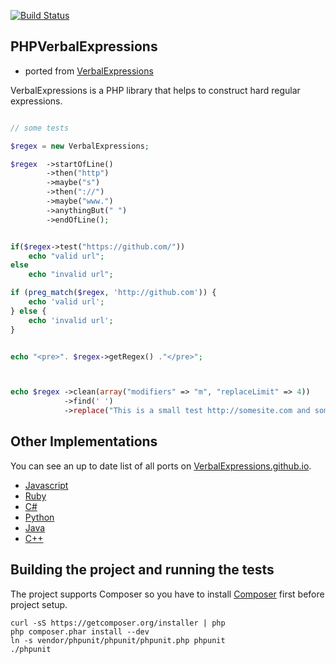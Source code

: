 [![Build Status](https://travis-ci.org/VerbalExpressions/PHPVerbalExpressions.svg)](https://travis-ci.org/VerbalExpressions/PHPVerbalExpressions)

## PHPVerbalExpressions
- ported from [VerbalExpressions](https://github.com/VerbalExpressions/JSVerbalExpressions)

VerbalExpressions is a PHP library that helps to construct hard regular expressions.  


```php

// some tests

$regex = new VerbalExpressions;

$regex  ->startOfLine()
        ->then("http")
        ->maybe("s")
        ->then("://")
        ->maybe("www.")
        ->anythingBut(" ")
        ->endOfLine();


if($regex->test("https://github.com/"))
    echo "valid url";
else
    echo "invalid url";

if (preg_match($regex, 'http://github.com')) {
    echo 'valid url';
} else {
    echo 'invalid url';
}


echo "<pre>". $regex->getRegex() ."</pre>";



echo $regex ->clean(array("modifiers" => "m", "replaceLimit" => 4))
            ->find(' ')
            ->replace("This is a small test http://somesite.com and some more text.", "-");

```

## Other Implementations
You can see an up to date list of all ports on [VerbalExpressions.github.io](http://VerbalExpressions.github.io).
- [Javascript](https://github.com/jehna/VerbalExpressions)
- [Ruby](https://github.com/VerbalExpressions/RubyVerbalExpressions)
- [C#](https://github.com/VerbalExpressions/CSharpVerbalExpressions)
- [Python](https://github.com/VerbalExpressions/PythonVerbalExpressions)
- [Java](https://github.com/VerbalExpressions/JavaVerbalExpressions)
- [C++](https://github.com/VerbalExpressions/CppVerbalExpressions)

## Building the project and running the tests
The project supports Composer so you have to install [Composer](https://getcomposer.org/doc/00-intro.md#installation-nix) first before project setup.

    curl -sS https://getcomposer.org/installer | php
    php composer.phar install --dev
    ln -s vendor/phpunit/phpunit/phpunit.php phpunit
    ./phpunit
    

